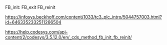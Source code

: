 FB_init:
FB_exit
FB_reinit

https://infosys.beckhoff.com/content/1033/tc3_plc_intro/5044757003.html?id=6463352332511266504

https://help.codesys.com/api-content/2/codesys/3.5.12.0/en/_cds_method_fb_init_fb_reinit/